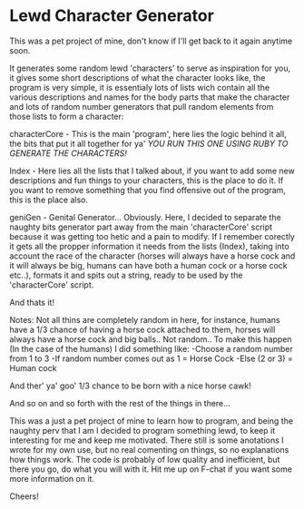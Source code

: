 # Lewd Character Generator

This was a pet project of mine, don't know if I'll get back to it again anytime soon.

It generates some random lewd 'characters' to serve as inspiration for you, it gives some
short descriptions of what the character looks like, the program is very simple, it is
essentialy lots of lists wich contain all the various descriptions and names for the body parts
that make the character and lots of random number generators that pull random elements from
those lists to form a character:

characterCore - This is the main 'program', here lies the logic behind it all, the bits
that put it all together for ya' *YOU RUN THIS ONE USING RUBY TO GENERATE THE CHARACTERS!*

Index - Here lies all the lists that I talked about, if you want to add some new descriptions
and fun things to your characters, this is the place to do it. If you want to remove
something that you find offensive out of the program, this is the place also.

geniGen - Genital Generator... Obviously. Here, I decided to separate the naughty bits
generator part away from the main 'characterCore' script because it was getting too hetic
and a pain to modify. If I remember corectly it gets all the propper information it needs from the
lists (Index), taking into account the race of the character (horses will always have a horse cock
and it will always be big, humans can have both a human cock or a horse cock etc..), formats
it and spits out a string, ready to be used by the 'characterCore' script.

And thats it!

Notes: Not all thins are completely random in here, for instance, humans have a 1/3 chance of having
a horse cock attached to them, horses will always have a horse cock and big balls.. Not random..
To make this happen (In the case of the humans) I did something like:
	-Choose a random number from 1 to 3
	-If random number comes out as 1 = Horse Cock
	-Else (2 or 3) = Human cock

And ther' ya' goo' 1/3 chance to be born with a nice horse cawk!

And so on and so forth with the rest of the things in there...

This was a just a pet project of mine to learn how to program, and being the naughty perv that I am
I decided to program something lewd, to keep it interesting for me and keep me motivated. There still is
some anotations I wrote for my own use, but no real comenting on things, so no explanations how
things work. The code is probably of low quality and inefficient, but there you go, do what you will with it.
Hit me up on F-chat if you want some more information on it.

Cheers!
